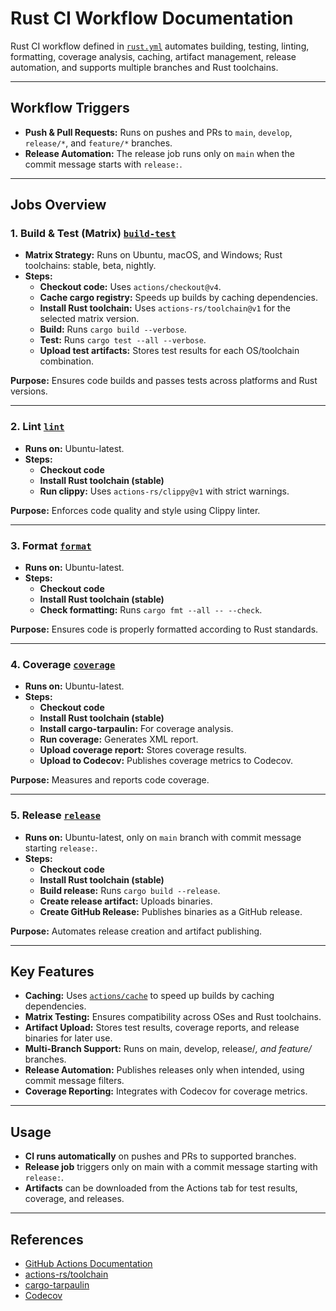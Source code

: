 # Rust CI Workflow Documentation

Rust CI workflow defined in [`rust.yml`](.github/workflows/rust.yml:1) automates building, testing, linting, formatting, coverage analysis, caching, artifact management, release automation, and supports multiple branches and Rust toolchains.

---

## Workflow Triggers

- **Push & Pull Requests:** Runs on pushes and PRs to `main`, `develop`, `release/*`, and `feature/*` branches.
- **Release Automation:** The release job runs only on `main` when the commit message starts with `release:`.

---

## Jobs Overview

### 1. Build & Test (Matrix) [`build-test`](.github/workflows/rust.yml:18)

- **Matrix Strategy:** Runs on Ubuntu, macOS, and Windows; Rust toolchains: stable, beta, nightly.
- **Steps:**
  - **Checkout code:** Uses `actions/checkout@v4`.
  - **Cache cargo registry:** Speeds up builds by caching dependencies.
  - **Install Rust toolchain:** Uses `actions-rs/toolchain@v1` for the selected matrix version.
  - **Build:** Runs `cargo build --verbose`.
  - **Test:** Runs `cargo test --all --verbose`.
  - **Upload test artifacts:** Stores test results for each OS/toolchain combination.

**Purpose:** Ensures code builds and passes tests across platforms and Rust versions.

---

### 2. Lint [`lint`](.github/workflows/rust.yml:60)

- **Runs on:** Ubuntu-latest.
- **Steps:**
  - **Checkout code**
  - **Install Rust toolchain (stable)**
  - **Run clippy:** Uses `actions-rs/clippy@v1` with strict warnings.

**Purpose:** Enforces code quality and style using Clippy linter.

---

### 3. Format [`format`](.github/workflows/rust.yml:79)

- **Runs on:** Ubuntu-latest.
- **Steps:**
  - **Checkout code**
  - **Install Rust toolchain (stable)**
  - **Check formatting:** Runs `cargo fmt --all -- --check`.

**Purpose:** Ensures code is properly formatted according to Rust standards.

---

### 4. Coverage [`coverage`](.github/workflows/rust.yml:96)

- **Runs on:** Ubuntu-latest.
- **Steps:**
  - **Checkout code**
  - **Install Rust toolchain (stable)**
  - **Install cargo-tarpaulin:** For coverage analysis.
  - **Run coverage:** Generates XML report.
  - **Upload coverage report:** Stores coverage results.
  - **Upload to Codecov:** Publishes coverage metrics to Codecov.

**Purpose:** Measures and reports code coverage.

---

### 5. Release [`release`](.github/workflows/rust.yml:127)

- **Runs on:** Ubuntu-latest, only on `main` branch with commit message starting `release:`.
- **Steps:**
  - **Checkout code**
  - **Install Rust toolchain (stable)**
  - **Build release:** Runs `cargo build --release`.
  - **Create release artifact:** Uploads binaries.
  - **Create GitHub Release:** Publishes binaries as a GitHub release.

**Purpose:** Automates release creation and artifact publishing.

---

## Key Features

- **Caching:** Uses [`actions/cache`](https://github.com/actions/cache) to speed up builds by caching dependencies.
- **Matrix Testing:** Ensures compatibility across OSes and Rust toolchains.
- **Artifact Upload:** Stores test results, coverage reports, and release binaries for later use.
- **Multi-Branch Support:** Runs on main, develop, release/*, and feature/* branches.
- **Release Automation:** Publishes releases only when intended, using commit message filters.
- **Coverage Reporting:** Integrates with Codecov for coverage metrics.

---

## Usage

- **CI runs automatically** on pushes and PRs to supported branches.
- **Release job** triggers only on main with a commit message starting with `release:`.
- **Artifacts** can be downloaded from the Actions tab for test results, coverage, and releases.

---

## References

- [GitHub Actions Documentation](https://docs.github.com/en/actions)
- [actions-rs/toolchain](https://github.com/actions-rs/toolchain)
- [cargo-tarpaulin](https://github.com/xd009642/tarpaulin)
- [Codecov](https://about.codecov.io/)
